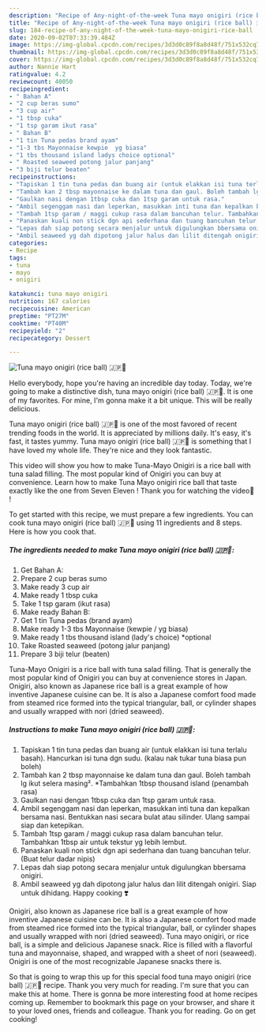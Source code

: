 ```yaml
---
description: "Recipe of Any-night-of-the-week Tuna mayo onigiri (rice ball) 🇯🇵🍙"
title: "Recipe of Any-night-of-the-week Tuna mayo onigiri (rice ball) 🇯🇵🍙"
slug: 184-recipe-of-any-night-of-the-week-tuna-mayo-onigiri-rice-ball
date: 2020-09-02T07:33:39.484Z
image: https://img-global.cpcdn.com/recipes/3d3d0c89f8a8d48f/751x532cq70/tuna-mayo-onigiri-rice-ball-🇯🇵🍙-resipi-foto-utama.jpg
thumbnail: https://img-global.cpcdn.com/recipes/3d3d0c89f8a8d48f/751x532cq70/tuna-mayo-onigiri-rice-ball-🇯🇵🍙-resipi-foto-utama.jpg
cover: https://img-global.cpcdn.com/recipes/3d3d0c89f8a8d48f/751x532cq70/tuna-mayo-onigiri-rice-ball-🇯🇵🍙-resipi-foto-utama.jpg
author: Nannie Hart
ratingvalue: 4.2
reviewcount: 40050
recipeingredient:
- " Bahan A"
- "2 cup beras sumo"
- "3 cup air"
- "1 tbsp cuka"
- "1 tsp garam ikut rasa"
- " Bahan B"
- "1 tin Tuna pedas brand ayam"
- "1-3 tbs Mayonnaise kewpie  yg biasa"
- "1 tbs thousand island ladys choice optional"
- " Roasted seaweed potong jalur panjang"
- "3 biji telur beaten"
recipeinstructions:
- "Tapiskan 1 tin tuna pedas dan buang air (untuk elakkan isi tuna terlalu basah). Hancurkan isi tuna dgn sudu. (kalau nak tukar tuna biasa pun boleh)"
- "Tambah kan 2 tbsp mayonnaise ke dalam tuna dan gaul. Boleh tambah lg ikut selera masing². *Tambahkan 1tbsp thousand island (penambah rasa)"
- "Gaulkan nasi dengan 1tbsp cuka dan 1tsp garam untuk rasa."
- "Ambil segenggam nasi dan leperkan, masukkan inti tuna dan kepalkan bersama nasi. Bentukkan nasi secara bulat atau silinder. Ulang sampai siap dan ketepikan."
- "Tambah 1tsp garam / maggi cukup rasa dalam bancuhan telur. Tambahkan 1tbsp air untuk tekstur yg lebih lembut."
- "Panaskan kuali non stick dgn api sederhana dan tuang bancuhan telur. (Buat telur dadar nipis)"
- "Lepas dah siap potong secara menjalur untuk digulungkan bbersama onigiri."
- "Ambil seaweed yg dah dipotong jalur halus dan lilit ditengah onigiri. Siap untuk dihidang. Happy cooking ❣️"
categories:
- Recipe
tags:
- tuna
- mayo
- onigiri

katakunci: tuna mayo onigiri 
nutrition: 167 calories
recipecuisine: American
preptime: "PT27M"
cooktime: "PT40M"
recipeyield: "2"
recipecategory: Dessert

---
```



![Tuna mayo onigiri (rice ball) 🇯🇵🍙](https://img-global.cpcdn.com/recipes/3d3d0c89f8a8d48f/751x532cq70/tuna-mayo-onigiri-rice-ball-🇯🇵🍙-resipi-foto-utama.jpg)

Hello everybody, hope you're having an incredible day today. Today, we're going to make a distinctive dish, tuna mayo onigiri (rice ball) 🇯🇵🍙. It is one of my favorites. For mine, I'm gonna make it a bit unique. This will be really delicious.

Tuna mayo onigiri (rice ball) 🇯🇵🍙 is one of the most favored of recent trending foods in the world. It is appreciated by millions daily. It's easy, it's fast, it tastes yummy. Tuna mayo onigiri (rice ball) 🇯🇵🍙 is something that I have loved my whole life. They're nice and they look fantastic.

This video will show you how to make Tuna-Mayo Onigiri is a rice ball with tuna salad filling. The most popular kind of Onigiri you can buy at convenience. Learn how to make Tuna Mayo onigiri rice ball that taste exactly like the one from Seven Eleven ! Thank you for watching the video💖 !


To get started with this recipe, we must prepare a few ingredients. You can cook tuna mayo onigiri (rice ball) 🇯🇵🍙 using 11 ingredients and 8 steps. Here is how you cook that.

<!--inarticleads1-->

##### The ingredients needed to make Tuna mayo onigiri (rice ball) 🇯🇵🍙:

1. Get  Bahan A:
1. Prepare 2 cup beras sumo
1. Make ready 3 cup air
1. Make ready 1 tbsp cuka
1. Take 1 tsp garam (ikut rasa)
1. Make ready  Bahan B:
1. Get 1 tin Tuna pedas (brand ayam)
1. Make ready 1-3 tbs Mayonnaise (kewpie / yg biasa)
1. Make ready 1 tbs thousand island (lady&#39;s choice) *optional
1. Take  Roasted seaweed (potong jalur panjang)
1. Prepare 3 biji telur (beaten)


Tuna-Mayo Onigiri is a rice ball with tuna salad filling. That is generally the most popular kind of Onigiri you can buy at convenience stores in Japan. Onigiri, also known as Japanese rice ball is a great example of how inventive Japanese cuisine can be. It is also a Japanese comfort food made from steamed rice formed into the typical triangular, ball, or cylinder shapes and usually wrapped with nori (dried seaweed). 

<!--inarticleads2-->

##### Instructions to make Tuna mayo onigiri (rice ball) 🇯🇵🍙:

1. Tapiskan 1 tin tuna pedas dan buang air (untuk elakkan isi tuna terlalu basah). Hancurkan isi tuna dgn sudu. (kalau nak tukar tuna biasa pun boleh)
1. Tambah kan 2 tbsp mayonnaise ke dalam tuna dan gaul. Boleh tambah lg ikut selera masing². *Tambahkan 1tbsp thousand island (penambah rasa)
1. Gaulkan nasi dengan 1tbsp cuka dan 1tsp garam untuk rasa.
1. Ambil segenggam nasi dan leperkan, masukkan inti tuna dan kepalkan bersama nasi. Bentukkan nasi secara bulat atau silinder. Ulang sampai siap dan ketepikan.
1. Tambah 1tsp garam / maggi cukup rasa dalam bancuhan telur. Tambahkan 1tbsp air untuk tekstur yg lebih lembut.
1. Panaskan kuali non stick dgn api sederhana dan tuang bancuhan telur. (Buat telur dadar nipis)
1. Lepas dah siap potong secara menjalur untuk digulungkan bbersama onigiri.
1. Ambil seaweed yg dah dipotong jalur halus dan lilit ditengah onigiri. Siap untuk dihidang. Happy cooking ❣️


Onigiri, also known as Japanese rice ball is a great example of how inventive Japanese cuisine can be. It is also a Japanese comfort food made from steamed rice formed into the typical triangular, ball, or cylinder shapes and usually wrapped with nori (dried seaweed). Tuna mayo onigiri, or rice ball, is a simple and delicious Japanese snack. Rice is filled with a flavorful tuna and mayonnaise, shaped, and wrapped with a sheet of nori (seaweed). Onigiri is one of the most recognizable Japanese snacks there is. 

So that is going to wrap this up for this special food tuna mayo onigiri (rice ball) 🇯🇵🍙 recipe. Thank you very much for reading. I'm sure that you can make this at home. There is gonna be more interesting food at home recipes coming up. Remember to bookmark this page on your browser, and share it to your loved ones, friends and colleague. Thank you for reading. Go on get cooking!
